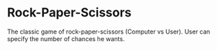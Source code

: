 # Rock-Paper-Scissors
The classic game of rock-paper-scissors (Computer vs User). User can specify the number of chances he wants.
